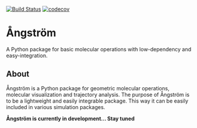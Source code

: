 [![Build Status](https://travis-ci.org/kbsezginel/angstrom.svg?branch=master)](https://travis-ci.org/kbsezginel/angstrom)
[![codecov](https://codecov.io/gh/kbsezginel/angstrom/branch/master/graph/badge.svg)](https://codecov.io/gh/kbsezginel/angstrom)


# Ångström
A Python package for basic molecular operations with low-dependency and easy-integration.

## About
Ångström is a Python package for geometric molecular operations, molecular visualization and trajectory analysis.
The purpose of Ångström is to be a lightweight and easily integrable package.
This way it can be easily included in various simulation packages.

**Ångström is currently in development... Stay tuned**
